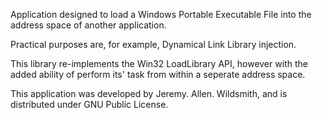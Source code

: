 Application designed to load a Windows Portable Executable File into the address space of another application. 

Practical purposes are, for example, Dynamical Link Library injection.

This library re-implements the Win32 LoadLibrary API, however with the added ability of perform its' task from within a seperate address space.

This application was developed by Jeremy. Allen. Wildsmith, and is distributed under GNU Public License.
